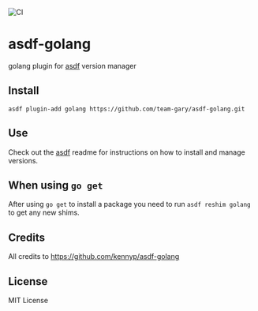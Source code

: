 ![CI](https://github.com/team-gary/asdf-golang/workflows/CI/badge.svg)

# asdf-golang
golang plugin for [asdf](https://github.com/asdf-vm/asdf) version manager

## Install

```
asdf plugin-add golang https://github.com/team-gary/asdf-golang.git
```

## Use

Check out the [asdf](https://github.com/asdf-vm/asdf) readme for instructions on how to install and manage versions.

## When using `go get`

After using `go get` to install a package you need to run `asdf reshim golang` to get any new shims.

## Credits

All credits to https://github.com/kennyp/asdf-golang

## License
MIT License
